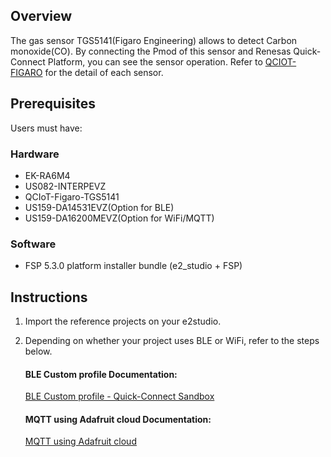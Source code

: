 ## Overview
The gas sensor TGS5141(Figaro Engineering) allows to detect Carbon monoxide(CO). By connecting the Pmod of this sensor and Renesas Quick-Connect Platform, you can see the sensor operation.
Refer to [QCIOT-FIGARO](https://www.renesas.com/us/en/products/sensor-products/environmental-sensors/humidity-temperature-sensors/qciot-figaro-figaro-sensor-pmod-boards-quickconnect-iot-platform#tools_support) for the detail of each sensor.

## Prerequisites
Users must have:

### Hardware
* EK-RA6M4
* US082-INTERPEVZ
* QCIoT-Figaro-TGS5141
* US159-DA14531EVZ(Option for BLE)
* US159-DA16200MEVZ(Option for WiFi/MQTT)

### Software
* FSP 5.3.0 platform installer bundle (e2_studio + FSP)

## Instructions
1. Import the reference projects on your e2studio.
2. Depending on whether your project uses BLE or WiFi, refer to the steps below.

    #### BLE Custom profile Documentation:
    [BLE Custom profile - Quick-Connect Sandbox](https://github.com/Renesas-Software-and-Digitalization/QCS_Silicon_Partners/blob/main/applications/sensordummy/ek_ra6m4_sensordummy_da14531_baremetal_custom_profile/README.md)

    #### MQTT using Adafruit cloud Documentation:
    [MQTT using Adafruit cloud](https://github.com/Renesas-Software-and-Digitalization/QCS_Silicon_Partners/blob/main/applications/sensordummy/ek_ra6m4_sensordummy_da16200_freertos_adafruit_cloud/README.md)
